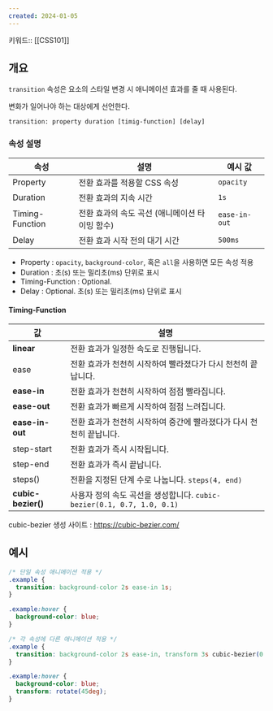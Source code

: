 ```yaml
---
created: 2024-01-05
---
```

키워드:: [[CSS101]]

## 개요

`transition` 속성은 요소의 스타일 변경 시 애니메이션 효과를 줄 때 사용된다.

변화가 일어나야 하는 대상에게 선언한다.

```
transition: property duration [timig-function] [delay]
```

### 속성 설명

| 속성            | 설명                                                    | 예시 값           |
|-----------------|--------------------------------------------------------|------------------|
| Property        | 전환 효과를 적용할 CSS 속성                             | `opacity`        |
| Duration        | 전환 효과의 지속 시간                                  | `1s`             |
| Timing-Function | 전환 효과의 속도 곡선 (애니메이션 타이밍 함수)         | `ease-in-out`    |
| Delay           | 전환 효과 시작 전의 대기 시간                          | `500ms`          |

- Property : `opacity`, `background-color`, 혹은  `all`을 사용하면 모든 속성 적용
- Duration : 초(s) 또는 밀리초(ms) 단위로 표시
- Timing-Function : Optional.
- Delay : Optional. 초(s) 또는 밀리초(ms) 단위로 표시

#### Timing-Function

| 값              | 설명                                                     |
|-----------------|---------------------------------------------------------|
| **linear**          | 전환 효과가 일정한 속도로 진행됩니다.                    |
| ease            | 전환 효과가 천천히 시작하여 빨라졌다가 다시 천천히 끝납니다. |
| **ease-in**         | 전환 효과가 천천히 시작하여 점점 빨라집니다.              |
| **ease-out**        | 전환 효과가 빠르게 시작하여 점점 느려집니다.              |
| **ease-in-out**     | 전환 효과가 천천히 시작하여 중간에 빨라졌다가 다시 천천히 끝납니다. |
| step-start      | 전환 효과가 즉시 시작됩니다.                             |
| step-end        | 전환 효과가 즉시 끝납니다.                               |
| steps()         | 전환을 지정된 단계 수로 나눕니다. `steps(4, end)`    |
| **cubic-bezier()**  | 사용자 정의 속도 곡선을 생성합니다. `cubic-bezier(0.1, 0.7, 1.0, 0.1)` |
cubic-bezier 생성 사이트 : https://cubic-bezier.com/

## 예시

```css
/* 단일 속성 애니메이션 적용 */
.example {
  transition: background-color 2s ease-in 1s;
}

.example:hover {
  background-color: blue;
}

/* 각 속성에 다른 애니메이션 적용 */
.example {
  transition: background-color 2s ease-in, transform 3s cubic-bezier(0.1, 0.7, 1.0, 0.1);
}

.example:hover {
  background-color: blue;
  transform: rotate(45deg);
}

```